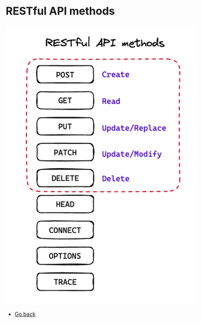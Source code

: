 # RESTful API methods
![RESTful API methods](https://raw.githubusercontent.com/AndersDeath/holy-theory/main/images/04-restful-api-methods.png)

* [Go back](../readme.md)